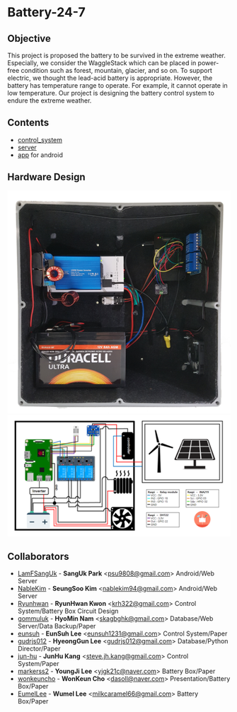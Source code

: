 # Battery-24-7

## Objective
This project is proposed the battery to be survived in the extreme weather. Especially, we consider the WaggleStack which can be placed in power-free condition such as forest, mountain, glacier, and so on. To support electric, we thought the lead-acid battery is appropriate. However, the battery has temperature range to operate. For example, it cannot operate in low temperature. Our project is designing the battery control system to endure the extreme weather.

## Contents
* [control_system](./ctrl_sys)
* [server](./server)
* [app](./app) for android

## Hardware Design
![SmallBox](./Document/Img/small_box.png)
![CircuitDesign](./Document/Img/circuit_diagram.png)


## Collaborators
* [LamFSangUk](https://www.github.com/LamFSangUk) - **SangUk Park** \<psu9808@gmail.com\> Android/Web Server 
* [NableKim](https://www.github.com/NableKim) - **SeungSoo Kim** \<nablekim94@gmail.com\> Android/Web Server     
* [Ryunhwan](https://www.github.com/Ryunhwan) - **RyunHwan Kwon** \<krh322@gmail.com\> Control System/Battery Box Circuit Design
* [gommuluk](https://www.github.com/gommuluk) - **HyoMin Nam** \<skagbghk@gmail.com\> Database/Web Server/Data Backup/Paper
* [eunsuh](https://www.github.com/eunsuh) - **EunSuh Lee** \<eunsuh1231@gmail.com\> Control System/Paper
* [gudrjs012](https://www.github.com/gudrjs012) - **HyeongGun Lee** \<gudrjs012@gmail.com\> Database/Python Director/Paper
* [jun-hu](https://www.github.com/jun-hu) - **JunHu Kang** \<steve.jh.kang@gmail.com\> Control System/Paper
* [markerss2](https://www.github.com/markerss2) - **YoungJi Lee** \<yjgk21c@naver.com\> Battery Box/Paper
* [wonkeuncho](https://www.github.com/wonkeuncho) - **WonKeun Cho** \<dasoll@naver.com\> Presentation/Battery Box/Paper
* [EumelLee](https://www.github.com/EumelLee) - **Wumel Lee** \<milkcaramel66@gmail.com\> Battery Box/Paper
